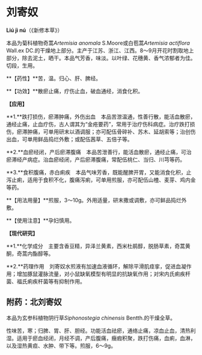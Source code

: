 # 刘寄奴

**Liú jì nú**（《新修本草》）

本品为菊科植物奇蒿*Artemisia anomala* S.Moore或白苞蒿*Artemisia actiflora* Wall.ex DC.的干燥地上部分。主产于江苏、浙江、江西。8～9月开花时割取地上部分，除去泥土，晒干。本品气芳香，味淡。以叶绿、花穗黄、香气浓郁者为佳。切段，生用。

**【药性】**苦，温。归心、肝、脾经。

**【功效】**散瘀止痛，疗伤止血，破血通经，消食化积。

**【应用】**

**1.**跌打损伤，瘀滞肿痛，外伤出血　本品苦泄温通，性善行散，能活血散瘀，通经止痛，止血疗伤，古人谓其为“金疮要药”，常用于治疗伤科病症。治疗跌打损伤，瘀滞肿痛，可单用研末以酒调服；亦可配伍骨碎补、苏木、延胡索等；治创伤出血，可单用鲜品捣烂外敷；或配伍茜草、五倍子等。

**2.**血瘀经闭，产后瘀滞腹痛　本品苦泄善行，能活血散瘀，通经止痛，可治瘀滞经产病症。治血瘀经闭，产后瘀滞腹痛，常配伍桃仁、当归、川芎等药。

**3.**食积腹痛，赤白痢疾　本品气味芳香，既能醒脾开胃，又能消食化积，止泻止痢，适用于食积不化，腹痛泻痢，可单用煎服，亦可配伍山楂、麦芽、鸡内金等药。

**【用法用量】**煎服，3～10g。外用适量，研末撒或调敷，亦可鲜品捣烂外敷。

**【使用注意】**孕妇慎用。

**【现代研究】**

**1.**化学成分　主要含香豆精，异泽兰黄素，西米杜鹃醇，脱肠草素，奇蒿黄酮，奇蒿内酯醇等。

**2.**药理作用　刘寄奴水煎液有加速血液循环，解除平滑肌痉挛，促进血凝作用；增加豚鼠灌脉流量，对小鼠缺氧模型有明显的抗缺氧作用；对宋内氏痢疾杆菌、福氏痢疾杆菌等有抑制作用。

## 附药：北刘寄奴

本品为玄参科植物阴行草*Siphonostegia chinensis* Bentth.的干燥全草。

性味苦，寒；归脾、胃、肝、胆经。功能活血祛瘀，通络止痛，凉血止血，清热利湿。适用于瘀血经闭，月经不调，产后腹痛，癥瘕积聚，跌打伤痛，血痢，血淋，以及湿热黄疸、水肿、带下等。煎服，6～9g。